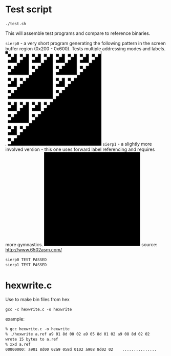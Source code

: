 # Test script
```
./test.sh
```
This will assemble test programs and compare to reference binaries.

`sierp0` - a very short program generating the following pattern in the screen buffer region (0x200 - 0x600). Tests multiple addressing modes and labels.
<img src="sierp0.gif" width=300 />
`sierp1` - a slightly more involved version - this one uses forward label referencing and requires more gymnastics.
<img src="sierp1.gif" width=300 />
source: http://www.6502asm.com/

```
sierp0 TEST PASSED
sierp1 TEST PASSED
```

# hexwrite.c
Use to make bin files from hex

```
gcc -c hexwrite.c -o hexwrite
```

example:

```
% gcc hexwrite.c -o hexwrite
% ./hexwrite a.ref a9 01 8d 00 02 a9 05 8d 01 02 a9 08 8d 02 02
wrote 15 bytes to a.ref
% xxd a.ref
00000000: a901 8d00 02a9 058d 0102 a908 8d02 02    ...............
```
